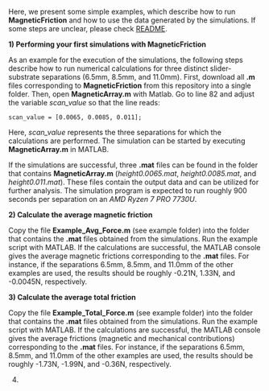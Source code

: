 Here, we present some simple examples, which describe how to run **MagneticFriction** and how to use the data generated by the simulations. If some steps are unclear, please check [README](../README.md).

**1) Performing your first simulations with **MagneticFriction****

As an example for the execution of the simulations, the following steps describe how to run numerical calculations for three distinct slider-substrate separations (6.5mm, 8.5mm, and 11.0mm). First, download all **.m** files corresponding to **MagneticFriction** from this repository into a single folder. Then, open **MagneticArray.m** with Matlab. Go to line 82 and adjust the variable *scan_value* so that the line reads:
```
scan_value = [0.0065, 0.0085, 0.011];
```
Here, *scan_value* represents the three separations for which the calculations are performed. The simulation can be started by executing **MagneticArray.m** in MATLAB.

If the simulations are successful, three **.mat** files can be found in the folder that contains **MagneticArray.m** (*height0.0065.mat*, *height0.0085.mat*, and *height0.011.mat*). These files contain the output data and can be utilized for further analysis. The simulation program is expected to run roughly 900 seconds per separation on an *AMD Ryzen 7 PRO 7730U*.

**2) Calculate the average magnetic friction**

Copy the file **Example_Avg_Force.m** (see example folder) into the folder that contains the **.mat** files obtained from the simulations. Run the example script with MATLAB. If the calculations are successful, the MATLAB console gives the average magnetic frictions corresponding to the **.mat** files. For instance, if the separations 6.5mm, 8.5mm, and 11.0mm of the other examples are used, the results should be roughly -0.21N, 1.33N, and -0.0045N, respectively. 

**3) Calculate the average total friction**

Copy the file **Example_Total_Force.m** (see example folder) into the folder that contains the **.mat** files obtained from the simulations. Run the example script with MATLAB. If the calculations are successful, the MATLAB console gives the average frictions (magnetic and mechanical contributions) corresponding to the **.mat** files. For instance, if the separations 6.5mm, 8.5mm, and 11.0mm of the other examples are used, the results should be roughly -1.73N, -1.99N, and -0.36N, respectively. 

4) 
